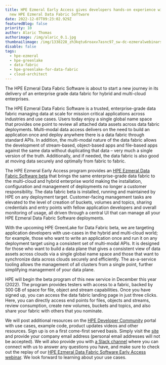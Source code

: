 ```yaml
---
title: HPE Ezmeral Early Access gives developers hands-on experience with the
  new HPE Ezmeral Data Fabric Software
date: 2022-12-07T09:23:02.929Z
featuredBlog: false
priority: 10
author: Alaric Thomas
authorimage: /img/alaric_0.1.jpg
thumbnailimage: /img/1338228_zh3kqtu6roaxv7asnc97_sw-dc-ezmeralwebinars-220921-gldatafabric-v1c.jpg
disable: false
tags:
  - hpe-ezmeral
  - hpe-greenlake
  - data-fabric
  - hpe-greenlake-for-data-fabric
  - cloud-architect
---
```

The HPE Ezmeral Data Fabric Software is about to start a new journey in its delivery of an enterprise grade data fabric for hybrid and multi-cloud enterprises.

The HPE Ezmeral Data Fabric Software is a trusted, enterprise-grade data fabric managing data at scale for mission critical applications across industries and use cases. Users today enjoy a single global name space that provides one point to review all attached data assets across data fabric deployments. Multi-modal data access delivers on the need to build an application once and deploy anywhere there is a data fabric through standard APIs. In addition, the multi-modal nature of the data fabric allows the development of stream-based, object-based apps and file-based apps against the same data without duplicating that data – very much a single version of the truth. Additionally, and if needed, the data fabric is also good at moving data securely and optimally from fabric to fabric.

The HPE Ezmeral Early Access program provides an [HPE Ezmeral Data Fabric Software beta](https://home.hpe-df.com/) that brings the same enterprise-grade data fabric to the multi-cloud and hybrid enterprise world making the installation, configuration and management of deployments no longer a customer responsibility. The data fabric beta is installed, running and maintained by HPE on any deployment target. Customer-facing management tasks are elevated to the level of creation of buckets, volumes and topics, sharing credentials and entry points with fellow application developers and overall monitoring of usage, all driven through a central UI that can manage all your HPE Ezmeral Data Fabric Software deployments. 

With the upcoming HPE GreenLake for Data Fabric beta, we are targeting application developers with use-cases in the hybrid and multi-cloud world; for example, those who want to write an application once and run it on any deployment target using a consistent set of multi-modal APIs. It is designed for those who want to build a data plane that gives a consistent view of data assets across clouds via a single global name space and those that want to synchronize data across clouds securely and efficiently. The as-a-service tooling allows the management of all clusters from a single point, further simplifying management of your data plane.

HPE will begin the beta program of this new service in December this year (2022). The program provides testers with access to a fabric, backed by 300 GB of space for file, object and stream capabilities. Once you have signed up, you can access the data fabric landing page in just three clicks. Here, you can directly access end points for files, objects and streams, review consumption, create new volumes, buckets and topics, and also share your fabric with others that you nominate.

We will post additional resources on the [HPE Developer Community](https://developer.hpe.com) portal with use cases, example code, product updates videos and other resources. Sign up is on a first come-first served basis. Simply visit the [site](https://home.hpe-df.com) and provide your company email address (personal email addresses will not be accepted). We will also provide you with [a Slack channel](https://hpedev.slack.com/archives/C044E295003) where you can connect with us to answer any questions you have, and make sure to check out the replay of our [HPE Ezmeral Data Fabric Software Early Access webinar](https://www.youtube.com/watch?v=rzLxGZIraTg&list=PLtS6YX0YOX4f5TyRI7jUdjm7D9H4laNlF). We look forward to learning about your use cases. 